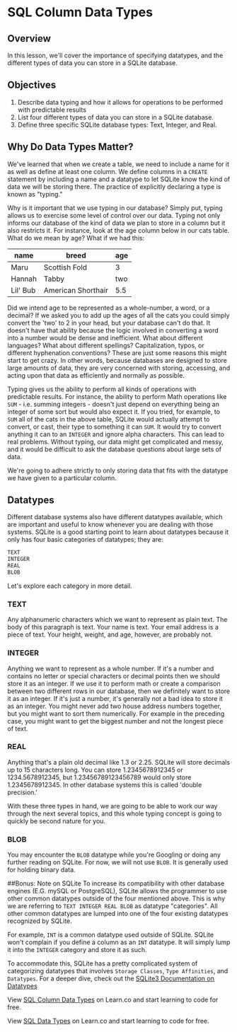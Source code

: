 # SQL Column Data Types

## Overview 
In this lesson, we'll cover the importance of specifying datatypes, and the different types of data you can store in a SQLite database.

## Objectives

1. Describe data typing and how it allows for operations to be performed with predictable results
2. List four different types of data you can store in a SQLite database. 
3. Define three specific SQLite database types: Text, Integer, and Real.

## Why Do Data Types Matter?

We've learned that when we create a table, we need to include a name for it as well as define at least one column. We define columns in a `CREATE` statement by including a name and a datatype to let SQLite know the kind of data we will be storing there. The practice of explicitly declaring a type is known as "typing." 

Why is it important that we use typing in our database? Simply put, typing allows us to exercise some level of control over our data. Typing not only informs our database of the kind of data we plan to store in a column but it also restricts it. For instance, look at the age column below in our cats table. What do we mean by age? What if we had this:

| name  |  breed  |  age  |
|-------|---------|-------|
| Maru  |  Scottish Fold |   3   |
| Hannah |  Tabby  |  two  |
| Lil' Bub |  American Shorthair  |  5.5  |

Did we intend age to be represented as a whole-number, a word, or a decimal? If we asked you to add up the ages of all the cats you could simply convert the 'two' to 2 in your head, but your database can't do that. It doesn't have that ability because the logic involved in converting a word into a number would be dense and inefficient. What about different languages? What about different spellings? Capitalization, typos, or different hyphenation conventions? These are just some reasons this might start to get crazy. In other words, because databases are designed to store large amounts of data, they are very concerned with storing, accessing, and acting upon that data as efficiently and normally as possible.

Typing gives us the ability to perform all kinds of operations with predictable results. For instance, the ability to perform Math operations like `SUM` - i.e. summing integers - doesn't just depend on everything being an integer of some sort but would also expect it. If you tried, for example,  to `SUM` all of the cats in the above table, SQLite would actually attempt to convert, or cast, their type to something it can `SUM`. It would try to convert anything it can to an `INTEGER` and ignore alpha characters. This can lead to real problems. Without typing, our data might get complicated and messy, and it would be difficult to ask the database questions about large sets of data.

We're going to adhere strictly to only storing data that fits with the datatype we have given to a particular column.

## Datatypes

Different database systems also have different datatypes available, which are important and useful to know whenever you are dealing with those systems. SQLite is a good starting point to learn about datatypes because it only has four basic categories of datatypes; they are:

```bash
TEXT
INTEGER
REAL
BLOB
```
Let's explore each category in more detail.

### TEXT

Any alphanumeric characters which we want to represent as plain text. The body of this paragraph is text. Your name is text. Your email address is a piece of text. Your height, weight, and age, however, are probably not.

### INTEGER

Anything we want to represent as a whole number. If it's a number and contains no letter or special characters or decimal points then we should store it as an integer. If we use it to perform math or create a comparison between two different rows in our database, then we definitely want to store it as an integer. If it's just a number, it's generally not a bad idea to store it as an integer. You might never add two house address numbers together, but you might want to sort them numerically. For example in the preceding case, you might want to get the biggest number and not the longest piece of text.

### REAL

Anything that's a plain old decimal like 1.3 or 2.25. SQLite will store decimals up to 15 characters long. You can store 1.2345678912345 or 1234.5678912345, but 1.23456789123456789 would only store 1.2345678912345. In other database systems this is called 'double precision.'

With these three types in hand, we are going to be able to work our way through the next several topics, and this whole typing concept is going to quickly be second nature for you.

### BLOB

You may encounter the `BLOB` datatype while you're Googling or doing any further reading on SQLite. For now, we will not use `BLOB`. It is generally used for holding binary data.

##Bonus: Note on SQLite
To increase its compatibility with other database engines (E.G. mySQL or PostgreSQL), SQLite allows the programmer to use other common datatypes outside of the four mentioned above. This is why we are referring to `TEXT INTEGER REAL BLOB` as datatype "categories". All other common datatypes are lumped into one of the four existing datatypes recognized by SQLite. 

For example, `INT` is a common datatype used outside of SQLite. SQLite won't complain if you define a column as an `INT` datatype. It will simply lump it into the `INTEGER` category and store it as such.

To accommodate this, SQLite has a pretty complicated system of categorizing datatypes that involves `Storage Classes`, `Type Affinities`, and `Datatypes`. For a deeper dive, check out the 
[SQLite3 Documentation on Datatypes](http://www.sqlite.org/datatype3.html)




<p data-visibility='hidden'>View <a href='https://learn.co/lessons/sql-sqlite-data-types-readme' title='SQL Column Data Types'>SQL Column Data Types</a> on Learn.co and start learning to code for free.</p>

<p data-visibility='hidden'>View <a href='https://learn.co/lessons/sql-sqlite-data-types-readme'>SQL Data Types</a> on Learn.co and start learning to code for free.</p>
